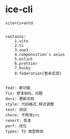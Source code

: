 # ice-cli

    vite+ts+antd


    contains:
    	1.vite
    	2.ts
    	3.vue3
    	4.componsition`s axios
    	5.eslint
    	6.prettier
    	7.husky
    	8.federation(暂未实现)


    feat: 新功能
    fix: 修复BUG，问题
    docs: 更新文档
    style: 代码格式,样式调整
    test: 测试
    chore: 不修改src
    revert: 恢复
    perf: 优化
    types: TS 类型修改
